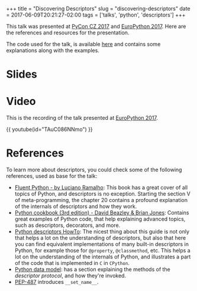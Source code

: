 +++
title = "Discovering Descriptors"
slug = "discovering-descriptors"
date = 2017-06-09T20:21:27-02:00
tags = ['talks', 'python', 'descriptors']
+++

This talk was presented at [PyCon CZ 2017](https://cz.pycon.org/2017/)
and [EuroPython
2017](https://ep2017.europython.eu/conference/talks/discovering-descriptors).
Here are the references and resources for the presentation.

The code used for the talk, is available
[here](https://gist.github.com/rmariano/a359fe6b0c650589df68c9619c9354f0)
and contains some explanations along with the examples.

# Slides

<script async class="speakerdeck-embed" data-id="ef1b8b0b00b04c019c5592d9d91d7753" data-ratio="1.77777777777778" src="//speakerdeck.com/assets/embed.js"></script>

# Video

This is the recording of the talk presented at [EuroPython
2017](https://ep2017.europython.eu/conference/talks/discovering-descriptors).

{{ youtube(id="TAuC086NNmo") }}

# References

To learn more about descriptors, you could check some of the following
references, used as base for the talk:

-   [Fluent Python - by Luciano
    Ramalho](http://shop.oreilly.com/product/0636920032519.do): This
    book has a great cover of all topics of Python, and descriptors is
    no exception. Starting the section V of meta-programming, the
    chapter 20 contains a profound explanation of the internals of
    descriptors and how they work.
-   [Python cookbook (3rd edition) - David Beazley & Brian
    Jones](http://shop.oreilly.com/product/0636920027072.do): Contains
    great examples of Python code, that help explaining advanced topics,
    such as descriptors, decorators, and more.
-   [Python descriptors
    HowTo](https://docs.python.org/3.6/howto/descriptor.html): The
    nicest thing about this guide is not only that helps a lot on the
    understanding of descriptors, but also that here you can find
    equivalent implementations of many built-in descriptors in Python,
    for example those for `@property`, `@classmethod`, etc. This helps a
    lot on the understanding of the internals of Python, and illustrates
    a part of the code that is implemented in `C` in `CPython`.
-   [Python data
    model](https://docs.python.org/3/reference/datamodel.html#descriptors):
    has a section explaining the methods of the *descriptor protocol*,
    and how they\'re invoked.
-   [PEP-487](https://www.python.org/dev/peps/pep-0487/) introduces
    `__set_name__`.
